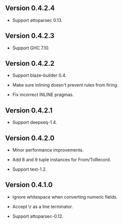 ## Version 0.4.2.4

 * Support attoparsec 0.13.

## Version 0.4.2.3

 * Support GHC 7.10.

## Version 0.4.2.2

 * Support blaze-builder 0.4.

 * Make sure inlining doesn't prevent rules from firing.

 * Fix incorrect INLINE pragmas.

## Version 0.4.2.1

 * Support deepseq-1.4.

## Version 0.4.2.0

 * Minor performance improvements.

 * Add 8 and 9 tuple instances for From/ToRecord.

 * Support text-1.2.

## Version 0.4.1.0

 * Ignore whitespace when converting numeric fields.

 * Accept \r as a line terminator.

 * Support attoparsec-0.12.
